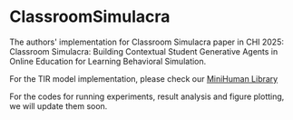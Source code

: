 # ClassroomSimulacra
The authors' implementation for Classroom Simulacra paper in CHI 2025: Classroom Simulacra: Building Contextual Student Generative Agents in Online Education for Learning Behavioral Simulation.

For the TIR model implementation, please check our [MiniHuman Library](https://github.com/songlinxu/MiniHuman-Toolkit/tree/main/minihuman/application/education/knowledge_tracing/RKT)

For the codes for running experiments, result analysis and figure plotting, we will update them soon.
